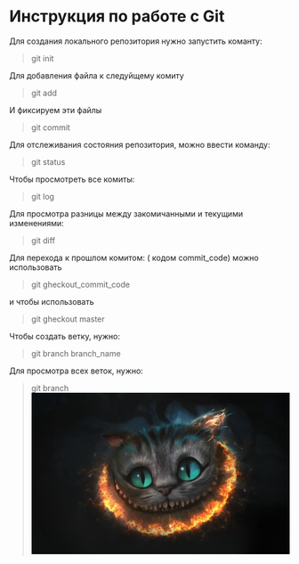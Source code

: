 # Инструкция по работе с Git

Для создания локального репозитория нужно запустить команту:
> git init

Для добавления файла к следуйщему комиту 
> git add

И фиксируем эти файлы 
> git commit 

Для отслеживания состояния репозитория, можно ввести команду:
> git status 

Чтобы просмотреть все комиты:
>git log 

Для просмотра разницы между закомичанными и текущими изменениями:
>git diff 

Для перехода к прошлом комитом: ( кодом commit_code) можно использовать 
>git gheckout_commit_code

и чтобы использовать 
> git gheckout master

Чтобы создать ветку, нужно:
>git branch branch_name

Для просмотра всех веток, нужно:
>git branch
![какая-то картинка](wa.jpg)
